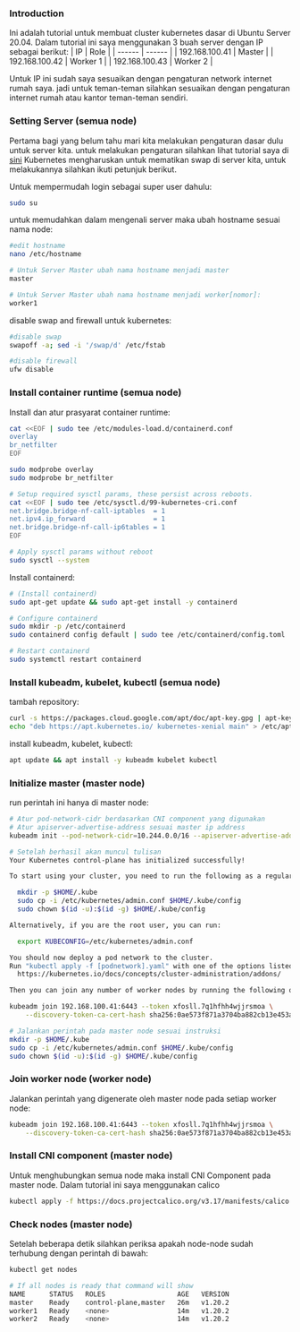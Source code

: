 ### Introduction
Ini adalah tutorial untuk membuat cluster kubernetes dasar di Ubuntu Server 20.04.
Dalam tutorial ini saya menggunakan 3 buah server dengan IP sebagai berikut:
| IP | Role |
| ------ | ------ |
| 192.168.100.41 | Master |
| 192.168.100.42 | Worker 1 |
| 192.168.100.43 | Worker 2 |

Untuk IP ini sudah saya sesuaikan dengan pengaturan network internet rumah saya. jadi untuk teman-teman silahkan sesuaikan dengan pengaturan internet rumah atau kantor teman-teman sendiri.

### Setting Server (semua node)
Pertama bagi yang belum tahu mari kita melakukan pengaturan dasar dulu untuk server kita. 
untuk melakukan pengaturan silahkan lihat tutorial saya di [sini](https://github.com/kaitoriu/basic_server_configuration) 
Kubernetes mengharuskan untuk mematikan swap di server kita, untuk melakukannya silahkan ikuti petunjuk berikut.

Untuk mempermudah login sebagai super user dahulu:
```sh
sudo su
```
untuk memudahkan dalam mengenali server maka ubah hostname sesuai nama node:
```sh
#edit hostname
nano /etc/hostname

# Untuk Server Master ubah nama hostname menjadi master 
master

# Untuk Server Master ubah nama hostname menjadi worker[nomor]:
worker1
```
disable swap and firewall untuk kubernetes:
```sh
#disable swap
swapoff -a; sed -i '/swap/d' /etc/fstab

#disable firewall
ufw disable
```
### Install container runtime (semua node)

Install dan atur prasyarat container runtime:
```sh
cat <<EOF | sudo tee /etc/modules-load.d/containerd.conf
overlay
br_netfilter
EOF

sudo modprobe overlay
sudo modprobe br_netfilter

# Setup required sysctl params, these persist across reboots.
cat <<EOF | sudo tee /etc/sysctl.d/99-kubernetes-cri.conf
net.bridge.bridge-nf-call-iptables  = 1
net.ipv4.ip_forward                 = 1
net.bridge.bridge-nf-call-ip6tables = 1
EOF

# Apply sysctl params without reboot
sudo sysctl --system
```
Install containerd:
```sh
# (Install containerd)
sudo apt-get update && sudo apt-get install -y containerd

# Configure containerd
sudo mkdir -p /etc/containerd
sudo containerd config default | sudo tee /etc/containerd/config.toml

# Restart containerd
sudo systemctl restart containerd
```
### Install kubeadm, kubelet, kubectl (semua node)
tambah repository:
```sh
curl -s https://packages.cloud.google.com/apt/doc/apt-key.gpg | apt-key add -
echo "deb https://apt.kubernetes.io/ kubernetes-xenial main" > /etc/apt/sources.list.d/kubernetes.list
```
install kubeadm, kubelet, kubectl:
```sh
apt update && apt install -y kubeadm kubelet kubectl
```
### Initialize master (master node)
run perintah ini hanya di master node:
```sh
# Atur pod-network-cidr berdasarkan CNI component yang digunakan
# Atur apiserver-advertise-address sesuai master ip address
kubeadm init --pod-network-cidr=10.244.0.0/16 --apiserver-advertise-address=192.168.100.41

# Setelah berhasil akan muncul tulisan 
Your Kubernetes control-plane has initialized successfully!

To start using your cluster, you need to run the following as a regular user:

  mkdir -p $HOME/.kube
  sudo cp -i /etc/kubernetes/admin.conf $HOME/.kube/config
  sudo chown $(id -u):$(id -g) $HOME/.kube/config

Alternatively, if you are the root user, you can run:

  export KUBECONFIG=/etc/kubernetes/admin.conf

You should now deploy a pod network to the cluster.
Run "kubectl apply -f [podnetwork].yaml" with one of the options listed at:
  https://kubernetes.io/docs/concepts/cluster-administration/addons/

Then you can join any number of worker nodes by running the following on each as root:

kubeadm join 192.168.100.41:6443 --token xfosll.7q1hfhh4wjjrsmoa \
    --discovery-token-ca-cert-hash sha256:0ae573f871a3704ba882cb13e453a1596a768ed873c8c62250f6cde890a58b63   
```
```sh
# Jalankan perintah pada master node sesuai instruksi 
mkdir -p $HOME/.kube
sudo cp -i /etc/kubernetes/admin.conf $HOME/.kube/config
sudo chown $(id -u):$(id -g) $HOME/.kube/config
```
### Join worker node (worker node)
Jalankan perintah yang digenerate oleh master node pada setiap worker node:
```sh
kubeadm join 192.168.100.41:6443 --token xfosll.7q1hfhh4wjjrsmoa \
    --discovery-token-ca-cert-hash sha256:0ae573f871a3704ba882cb13e453a1596a768ed873c8c62250f6cde890a58b63   
```
### Install CNI component (master node)
Untuk menghubungkan semua node maka install CNI Component pada master node. Dalam tutorial ini saya menggunakan calico
```sh
kubectl apply -f https://docs.projectcalico.org/v3.17/manifests/calico.yaml
```
### Check nodes (master node)
Setelah beberapa detik silahkan periksa apakah node-node sudah terhubung dengan perintah di bawah: 
```sh
kubectl get nodes

# If all nodes is ready that command will show
NAME      STATUS   ROLES                  AGE   VERSION
master    Ready    control-plane,master   26m   v1.20.2
worker1   Ready    <none>                 14m   v1.20.2
worker2   Ready    <none>                 14m   v1.20.2
```
